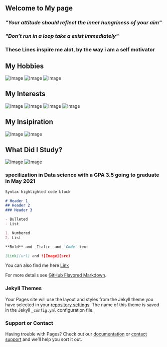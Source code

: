 ## Welcome to My page 

### _"Your attitude should reflect the inner hungriness of your aim"_

### _"Don’t run in a loop take a exist immediately"_

### These Lines inspire me alot, by the way i am a self motivator

## My Hobbies

![Image](https://classroomclipart.com/images/gallery/Clipart/Art_Supplies/TN_girl-with-a-paint-palette-and-brush.jpg) 
![Image](https://www.cityofcalabasas.com/events/library/crafts.jpg)
![Image](http://photos1.fotosearch.com/bthumb/CSP/CSP993/k15040323.jpg)

## My Interests

![Image](https://media.gettyimages.com/vectors/illustration-of-a-woman-dancing-indian-dance-in-the-style-of-vector-id864903724?b=1&k=6&m=864903724&s=170x170&h=cTOd0MHoEqH001A2w30_MuEwYLQJHyq2qL1jBHa9vus=)
![Image](https://fmffiles.s3.amazonaws.com/site-v7/icon-love-travel.png)
![Image](https://image.winudf.com/v2/image/Y29tLnZpcnR1YWxzdGVwcy5TaGluY2hhbl9pY29uXzE1MjM2NDY1MjlfMDM3/icon.png?w=170&fakeurl=1)
![Image](https://thumbs.dreamstime.com/t/buddhist-monk-icon-cartoon-style-isolated-white-background-religious-people-symbol-82004159.jpg)

## My Insipiration

![Image](https://cdn2.iconfinder.com/data/icons/pregnancy-1/500/mom-2-128.png)
![Image](https://image.winudf.com/v2/image/Y29tLmZpbm90YXgucmFtYXlhbmFfcHJhc2huYXZhbGlfaWNvbl8wXzFmOTI1OTI3/icon.png?w=170&fakeurl=1)


## What Did I Study?

![Image](https://image.freepik.com/free-icon/graduate-cap_318-65697.jpg)
![Image](http://www.biology.sjsu.edu/image/logo.gif)
### specilization in Data science with a GPA 3.5 going to graduate in May 2021




```markdown
Syntax highlighted code block

# Header 1
## Header 2
### Header 3

- Bulleted
- List

1. Numbered
2. List

**Bold** and _Italic_ and `Code` text

[Link](url) and ![Image](src)
```


You can also find me here [Link](https://www.linkedin.com/in/srilalitha-veerubhotla/)

For more details see [GitHub Flavored Markdown](https://guides.github.com/features/mastering-markdown/).

### Jekyll Themes

Your Pages site will use the layout and styles from the Jekyll theme you have selected in your [repository settings](https://github.com/srilalithaveerubhotla/srilalithav.github.io/settings). The name of this theme is saved in the Jekyll `_config.yml` configuration file.

### Support or Contact

Having trouble with Pages? Check out our [documentation](https://help.github.com/categories/github-pages-basics/) or [contact support](https://github.com/contact) and we’ll help you sort it out.
